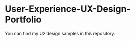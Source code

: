 # User-Experience-UX-Design-Portfolio
You can find my UX design samples in this repository.  































